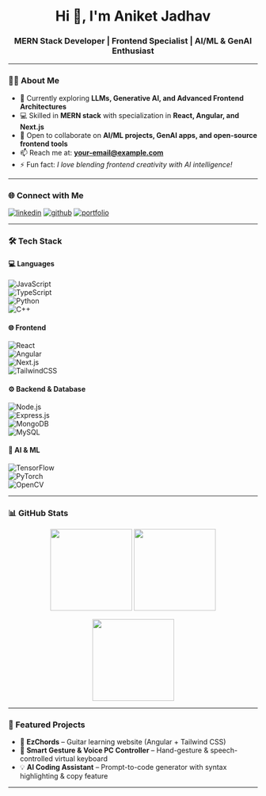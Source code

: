 <h1 align="center">Hi 👋, I'm Aniket Jadhav</h1>
<h3 align="center">MERN Stack Developer | Frontend Specialist | AI/ML & GenAI Enthusiast</h3>

---

### 👨‍💻 About Me
- 🌱 Currently exploring **LLMs, Generative AI, and Advanced Frontend Architectures**  
- 💻 Skilled in **MERN stack** with specialization in **React, Angular, and Next.js**  
- 🤝 Open to collaborate on **AI/ML projects, GenAI apps, and open-source frontend tools**  
- 📫 Reach me at: **your-email@example.com**  
- ⚡ Fun fact: _I love blending frontend creativity with AI intelligence!_  

---

### 🌐 Connect with Me
<p align="left">
<a href="https://www.linkedin.com/in/aniket-jadhav-a72466236/" target="blank"><img src="https://img.shields.io/badge/LinkedIn-%230077B5.svg?&style=for-the-badge&logo=linkedin&logoColor=white" alt="linkedin"/></a>
<a href="https://github.com/aniketjadhav25000" target="blank"><img src="https://img.shields.io/badge/GitHub-%23121011.svg?&style=for-the-badge&logo=github&logoColor=white" alt="github"/></a>
<a href="https://portfolio-ani-react.netlify.app/" target="blank"><img src="https://img.shields.io/badge/Portfolio-%23FF7139.svg?&style=for-the-badge&logo=firefox&logoColor=white" alt="portfolio"/></a>
</p>

---

### 🛠️ Tech Stack

#### 💻 Languages  
![JavaScript](https://img.shields.io/badge/JavaScript-F7DF1E?style=for-the-badge&logo=javascript&logoColor=black)  
![TypeScript](https://img.shields.io/badge/TypeScript-007ACC?style=for-the-badge&logo=typescript&logoColor=white)  
![Python](https://img.shields.io/badge/Python-3776AB?style=for-the-badge&logo=python&logoColor=white)  
![C++](https://img.shields.io/badge/C++-00599C?style=for-the-badge&logo=cplusplus&logoColor=white)

#### 🌐 Frontend  
![React](https://img.shields.io/badge/React-20232A?style=for-the-badge&logo=react&logoColor=61DAFB)  
![Angular](https://img.shields.io/badge/Angular-DD0031?style=for-the-badge&logo=angular&logoColor=white)  
![Next.js](https://img.shields.io/badge/Next.js-000000?style=for-the-badge&logo=nextdotjs&logoColor=white)  
![TailwindCSS](https://img.shields.io/badge/TailwindCSS-38B2AC?style=for-the-badge&logo=tailwind-css&logoColor=white)

#### ⚙️ Backend & Database  
![Node.js](https://img.shields.io/badge/Node.js-43853D?style=for-the-badge&logo=node.js&logoColor=white)  
![Express.js](https://img.shields.io/badge/Express.js-404D59?style=for-the-badge)  
![MongoDB](https://img.shields.io/badge/MongoDB-4EA94B?style=for-the-badge&logo=mongodb&logoColor=white)  
![MySQL](https://img.shields.io/badge/MySQL-005C84?style=for-the-badge&logo=mysql&logoColor=white)

#### 🤖 AI & ML  
![TensorFlow](https://img.shields.io/badge/TensorFlow-FF6F00?style=for-the-badge&logo=TensorFlow&logoColor=white)  
![PyTorch](https://img.shields.io/badge/PyTorch-EE4C2C?style=for-the-badge&logo=PyTorch&logoColor=white)  
![OpenCV](https://img.shields.io/badge/OpenCV-27338e?style=for-the-badge&logo=OpenCV&logoColor=white)

---

### 📊 GitHub Stats
<p align="center">
  <img src="https://github-readme-stats.vercel.app/api?username=aniketjadhav25000&show_icons=true&count_private=true&theme=tokyonight" height="165" />
  <img src="https://github-readme-streak-stats.herokuapp.com/?user=aniketjadhav25000&theme=tokyonight" height="165" />
</p>
<p align="center">
  <img src="https://github-readme-stats.vercel.app/api/top-langs/?username=aniketjadhav25000&layout=compact&theme=tokyonight" height="165" />
</p>

---

### 🚀 Featured Projects
- 🎵 **EzChords** – Guitar learning website (Angular + Tailwind CSS)  
- 🤖 **Smart Gesture & Voice PC Controller** – Hand-gesture & speech-controlled virtual keyboard  
- 💡 **AI Coding Assistant** – Prompt-to-code generator with syntax highlighting & copy feature  

---
